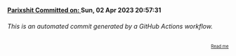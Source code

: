 **[Parixshit Committed on: ](https://github.com/Parixshit/AutoCommit/commit/c2b9d10eea62ea5c84d7ddb4f70f9c6f6c7d0970) Sun, 02 Apr 2023 20:57:31** <!-- 17250f60c57083bd6df98c4df75c87ce50c1964d -->

###### This is an automated commit generated by a GitHub Actions workflow.

<div align="right"><sub><sup><a href="https://github.com/Parixshit/AutoCommit.git">Read me</a></sup></sub></div>
